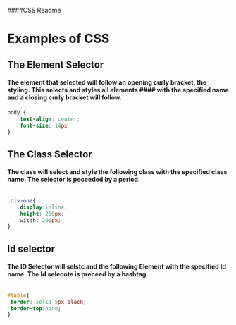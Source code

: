 ####CSS Readme

# Examples of CSS


## The Element Selector




#### The element that selected will follow an opening curly bracket, the styling. This selects and styles all elements #### with the specified name and a closing curly bracket will follow.
```CSS
body {
    text-align: center;
    font-size: 14px
}
```

## The Class Selector

#### The class will select and style the following class with the specified class name. The selector is peceeded by a period.

```CSS

.div-one{
    display:inline;
    height: 200px;
    witdh: 200px;
}
```

## Id selector

#### The ID Selector will selstc and the following Element with the specified Id name. The Id selecote is preceed by a hashtag

```CSS

#table{
 border: solid 5px black;
 border-top:none;
}
```

